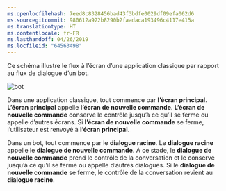 ```yaml
---
ms.openlocfilehash: 7eed8c8328456bad43f3bdfe0029df09efa062d6
ms.sourcegitcommit: 980612a922b8290b2faadaca193496c4117e415a
ms.translationtype: HT
ms.contentlocale: fr-FR
ms.lasthandoff: 04/26/2019
ms.locfileid: "64563498"
---
```

Ce schéma illustre le flux à l’écran d’une application classique par rapport au flux de dialogue d’un bot. 

![bot](~/media/designing-bots/core/dialogs-screens.png)

Dans une application classique, tout commence par **l’écran principal**.
**L’écran principal** appelle **l’écran de nouvelle commande**.
**L’écran de nouvelle commande** conserve le contrôle jusqu’à ce qu’il se ferme ou appelle d’autres écrans. Si **l’écran de nouvelle commande** se ferme, l’utilisateur est renvoyé à **l’écran principal**.

Dans un bot, tout commence par le **dialogue racine**. Le **dialogue racine** appelle le **dialogue de nouvelle commande**. À ce stade, le **dialogue de nouvelle commande** prend le contrôle de la conversation et le conserve jusqu’à ce qu’il se ferme ou appelle d’autres dialogues. Si le **dialogue de nouvelle commande** se ferme, le contrôle de la conversation revient au **dialogue racine**.